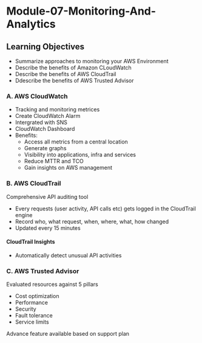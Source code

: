 # Module-07-Monitoring-And-Analytics

## Learning Objectives

- Summarize approaches to monitoring your AWS Environment
- Describe the benefits of Amazon CLoudWatch
- Describe the benefits of AWS CloudTrail
- Ddescribe the benefits of AWS Trusted Advisor

### A. AWS CloudWatch

- Tracking and monitoring metrices
- Create CloudWatch Alarm
- Intergrated with SNS
- CloudWatch Dashboard
- Benefits:
  - Access all metrics from a central location
  - Generate graphs
  - Visibility into applications, infra and services
  - Reduce MTTR and TCO
  - Gain insights on AWS management

### B. AWS CloudTrail

Comprehensive API auditing tool

- Every requests (user activity, API calls etc) gets logged in the CloudTrail engine
- Record who, what request, when, where, what, how changed
- Updated every 15 minutes

#### CloudTrail Insights

- Automatically detect unusual API activities

### C. AWS Trusted Advisor

Evaluated resources against 5 pillars

- Cost optimization
- Performance
- Security
- Fault tolerance
- Service limits

Advance feature available based on support plan
